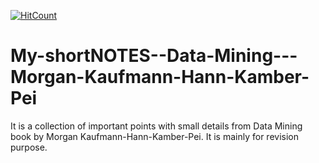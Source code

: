 [![HitCount](http://hits.dwyl.io/richakushwaha279/My-shortNOTES-Data-Mining-Hann-Kamber-Pei.svg)](http://hits.dwyl.io/richakushwaha279/My-shortNOTES-Data-Mining-Hann-Kamber-Pei)

# My-shortNOTES--Data-Mining---Morgan-Kaufmann-Hann-Kamber-Pei
It is a collection of important points with small details from Data Mining book by Morgan Kaufmann-Hann-Kamber-Pei. It is mainly for revision purpose.
